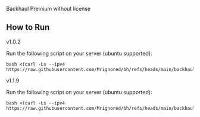 Backhaul Premium without license

## How to Run

v1.0.2

Run the following script on your server (ubuntu supported):
```
bash <(curl -Ls --ipv4 https://raw.githubusercontent.com/Mrignored/bh/refs/heads/main/backhaul.sh)
```

v1.1.9

Run the following script on your server (ubuntu supported):
```
bash <(curl -Ls --ipv4 https://raw.githubusercontent.com/Mrignored/bh/refs/heads/main/backhaul2.sh)
```

